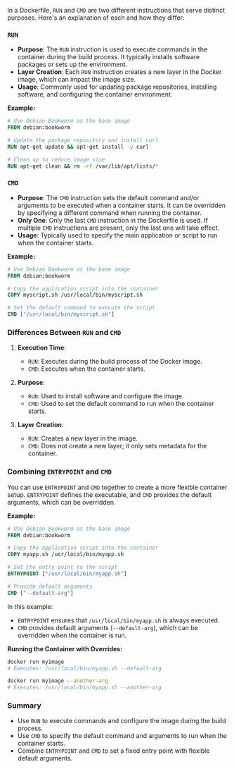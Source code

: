 In a Dockerfile, `RUN` and `CMD` are two different instructions that serve distinct purposes. Here's an explanation of each and how they differ:

### `RUN`

- **Purpose**: The `RUN` instruction is used to execute commands in the container during the build process. It typically installs software packages or sets up the environment.
- **Layer Creation**: Each `RUN` instruction creates a new layer in the Docker image, which can impact the image size.
- **Usage**: Commonly used for updating package repositories, installing software, and configuring the container environment.

**Example:**

```Dockerfile
# Use Debian Bookworm as the base image
FROM debian:bookworm

# Update the package repository and install curl
RUN apt-get update && apt-get install -y curl

# Clean up to reduce image size
RUN apt-get clean && rm -rf /var/lib/apt/lists/*
```

### `CMD`

- **Purpose**: The `CMD` instruction sets the default command and/or arguments to be executed when a container starts. It can be overridden by specifying a different command when running the container.
- **Only One**: Only the last `CMD` instruction in the Dockerfile is used. If multiple `CMD` instructions are present, only the last one will take effect.
- **Usage**: Typically used to specify the main application or script to run when the container starts.

**Example:**

```Dockerfile
# Use Debian Bookworm as the base image
FROM debian:bookworm

# Copy the application script into the container
COPY myscript.sh /usr/local/bin/myscript.sh

# Set the default command to execute the script
CMD ["/usr/local/bin/myscript.sh"]
```

### Differences Between `RUN` and `CMD`

1. **Execution Time**:
   - `RUN`: Executes during the build process of the Docker image.
   - `CMD`: Executes when the container starts.

2. **Purpose**:
   - `RUN`: Used to install software and configure the image.
   - `CMD`: Used to set the default command to run when the container starts.

3. **Layer Creation**:
   - `RUN`: Creates a new layer in the image.
   - `CMD`: Does not create a new layer; it only sets metadata for the container.

### Combining `ENTRYPOINT` and `CMD`

You can use `ENTRYPOINT` and `CMD` together to create a more flexible container setup. `ENTRYPOINT` defines the executable, and `CMD` provides the default arguments, which can be overridden.

**Example:**

```Dockerfile
# Use Debian Bookworm as the base image
FROM debian:bookworm

# Copy the application script into the container
COPY myapp.sh /usr/local/bin/myapp.sh

# Set the entry point to the script
ENTRYPOINT ["/usr/local/bin/myapp.sh"]

# Provide default arguments
CMD ["--default-arg"]
```

In this example:
- `ENTRYPOINT` ensures that `/usr/local/bin/myapp.sh` is always executed.
- `CMD` provides default arguments (`--default-arg`), which can be overridden when the container is run.

**Running the Container with Overrides:**

```sh
docker run myimage
# Executes: /usr/local/bin/myapp.sh --default-arg

docker run myimage --another-arg
# Executes: /usr/local/bin/myapp.sh --another-arg
```

### Summary

- Use `RUN` to execute commands and configure the image during the build process.
- Use `CMD` to specify the default command and arguments to run when the container starts.
- Combine `ENTRYPOINT` and `CMD` to set a fixed entry point with flexible default arguments.
